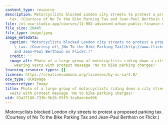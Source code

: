 ```yaml
---
content_type: resource
description: Motorcyclists blocked London city streets to protest a proposed parking
  tax. (Courtesy of No To the Bike Parking Tax and Jean-Paul Berthoin on Flickr.)
file: /ol-ocw-studio-app/courses/11-902-advanced-urban-public-finance-collective-action-and-provisions-of-local-public-goods-spring-2009/93a27186733b9b2655f53ca8aecbe996_11-902s09-th.jpg
file_size: 20445
file_type: image/jpeg
image_metadata:
  caption: "Motorcyclists blocked London city streets to protest a proposed parking\
    \ tax. (Courtesy of\_[No To the Bike Parking Tax](http://www.flickr.com/photos/notobikeparkingtax/3113208976/)\_\
    and Jean-Paul Berthoin on Flickr.)"
  credit: ''
  image-alt: Photo of a large group of motorcyclists riding down a city street, some
    wearing vests with protest message 'No to bike parking charges!'
learning_resource_types: []
license: https://creativecommons.org/licenses/by-nc-sa/4.0/
ocw_type: OCWImage
resourcetype: Image
title: Photo of a large group of motorcyclists riding down a city street, some wearing
  vests with protest message 'No to bike parking charges!'
uid: 93a27186-733b-9b26-55f5-3ca8aecbe996
---
```

Motorcyclists blocked London city streets to protest a proposed parking tax. (Courtesy of No To the Bike Parking Tax and Jean-Paul Berthoin on Flickr.)